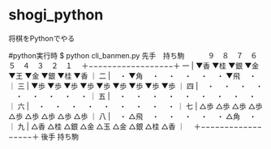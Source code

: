 # shogi_python
将棋をPythonでやる

#python実行時
$ python cli_banmen.py
先手　持ち駒
　　　９　８　７　６　５　４　３　２　１
　＋−−−−−−−−−−−−−−−−−−＋
一 | ▼香 ▼桂 ▼銀 ▼金 ▼王 ▼金 ▼銀 ▼桂 ▼香 ｜
二 | 　・ ▼角 　・ 　・ 　・ 　・ 　・ ▼飛 　・ ｜
三 | ▼歩 ▼歩 ▼歩 ▼歩 ▼歩 ▼歩 ▼歩 ▼歩 ▼歩 ｜
四 | 　・ 　・ 　・ 　・ 　・ 　・ 　・ 　・ 　・ ｜
五 | 　・ 　・ 　・ 　・ 　・ 　・ 　・ 　・ 　・ ｜
六 | 　・ 　・ 　・ 　・ 　・ 　・ 　・ 　・ 　・ ｜
七 | △歩 △歩 △歩 △歩 △歩 △歩 △歩 △歩 △歩 ｜
八 | 　・ △飛 　・ 　・ 　・ 　・ 　・ △角 　・ ｜
九 | △香 △桂 △銀 △金 △玉 △金 △銀 △桂 △香 ｜
　＋−−−−−−−−−−−−−−−−−−＋
後手 持ち駒

